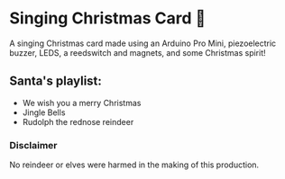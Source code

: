 # Singing Christmas Card 🎅

A singing Christmas card made using an Arduino Pro Mini, piezoelectric buzzer, LEDS, a reedswitch and magnets, and some Christmas spirit!

## Santa's playlist:
- We wish you a merry Christmas
- Jingle Bells
- Rudolph the rednose reindeer

### Disclaimer

No reindeer or elves were harmed in the making of this production.  
